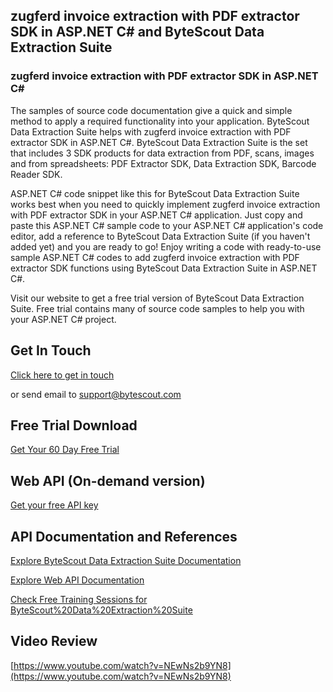 ## zugferd invoice extraction with PDF extractor SDK in ASP.NET C# and ByteScout Data Extraction Suite

### zugferd invoice extraction with PDF extractor SDK in ASP.NET C#

The samples of source code documentation give a quick and simple method to apply a required functionality into your application. ByteScout Data Extraction Suite helps with zugferd invoice extraction with PDF extractor SDK in ASP.NET C#. ByteScout Data Extraction Suite is the set that includes 3 SDK products for data extraction from PDF, scans, images and from spreadsheets: PDF Extractor SDK, Data Extraction SDK, Barcode Reader SDK.

ASP.NET C# code snippet like this for ByteScout Data Extraction Suite works best when you need to quickly implement zugferd invoice extraction with PDF extractor SDK in your ASP.NET C# application.  Just copy and paste this ASP.NET C# sample code to your ASP.NET C# application's code editor, add a reference to ByteScout Data Extraction Suite (if you haven't added yet) and you are ready to go! Enjoy writing a code with ready-to-use sample ASP.NET C# codes to add zugferd invoice extraction with PDF extractor SDK functions using ByteScout Data Extraction Suite in ASP.NET C#.

Visit our website to get a free trial version of ByteScout Data Extraction Suite. Free trial contains many of source code samples to help you with your ASP.NET C# project.

## Get In Touch

[Click here to get in touch](https://bytescout.zendesk.com/hc/en-us/requests/new?subject=ByteScout%20Data%20Extraction%20Suite%20Question)

or send email to [support@bytescout.com](mailto:support@bytescout.com?subject=ByteScout%20Data%20Extraction%20Suite%20Question) 

## Free Trial Download

[Get Your 60 Day Free Trial](https://bytescout.com/download/web-installer?utm_source=github-readme)

## Web API (On-demand version)

[Get your free API key](https://pdf.co/documentation/api?utm_source=github-readme)

## API Documentation and References

[Explore ByteScout Data Extraction Suite Documentation](https://bytescout.com/documentation/index.html?utm_source=github-readme)

[Explore Web API Documentation](https://pdf.co/documentation/api?utm_source=github-readme)

[Check Free Training Sessions for ByteScout%20Data%20Extraction%20Suite](https://academy.bytescout.com/)

## Video Review

[https://www.youtube.com/watch?v=NEwNs2b9YN8](https://www.youtube.com/watch?v=NEwNs2b9YN8)